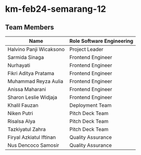 # km-feb24-semarang-12
## Team Members

| Name                              | Role Software Engineering |
| --------------------------------- | ------------------------- |
| Halvino Panji Wicaksono           | Project Leader            |
| Sarmida Sinaga                    | Frontend Engineer         |
| Nurhayati                         | Frontend Engineer         |
| Fikri Aditya Pratama              | Frontend Engineer         |
| Muhammad Reyza Aulia              | Frontend Engineer         |
| Anissa Maharani                   | Frontend Engineer         |
| Sharon Leslie Widjaja             | Frontend Engineer         |
| Khalil Fauzan                     | Deployment Team           |
| Niken Putri                       | Pitch Deck Team           |
| Risalsa Alya                      | Pitch Deck Team           |
| Tazkiyatul Zahra                  | Pitch Deck Team           |
| Firyal Azkiatul Iftinan           | Quality Assurance         |
| Nus Dencoco Samosir               | Quality Assurance         |
